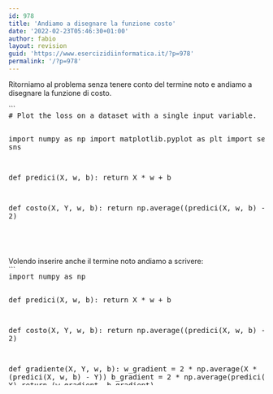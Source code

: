 ```yaml
---
id: 978
title: 'Andiamo a disegnare la funzione costo'
date: '2022-02-23T05:46:30+01:00'
author: fabio
layout: revision
guid: 'https://www.esercizidiinformatica.it/?p=978'
permalink: '/?p=978'
---
```


Ritorniamo al problema senza tenere conto del termine noto e andiamo a disegnare la funzione di costo.

<div class="wp-block-simple-code-block-ace" style="height: 250px; position:relative; margin-bottom: 50px;">```
<pre class="wp-block-simple-code-block-ace" data-copy="false" data-fontsize="14" data-lines="Infinity" data-mode="python" data-showlines="true" data-theme="monokai" style="position:absolute;top:0;right:0;bottom:0;left:0"># Plot the loss on a dataset with a single input variable.

import numpy as np
import matplotlib.pyplot as plt
import seaborn as sns


def predici(X, w, b):
    return X * w + b


def costo(X, Y, w, b):
    return np.average((predici(X, w, b) - Y) ** 2)


# Load data
X = np.array([13,2 ,14,23,13,1 ,18,10,26,3 ,3 ,21,7 ,22,2 ,27,6 ,10,18,15,9 ,26,8 ,15,10,21,5 ,6 ,13,13])
Y = np.array([33,16,32,51,27,16,34,17,29,15,15,32,22,37,13,44,16,21,37,30,26,34,23,39,27,37,17,18,25,23])

sns.set()  # Activate Seaborn

# Compute losses for w ranging from -1 to 4
weights = np.linspace(-1.0, 4.0, 200)
losses = [costo(X, Y, w, 0) for w in weights]

# Plot weights and losses
plt.axis([-1, 4, 0, 1000])
plt.xticks(fontsize=15)
plt.yticks(fontsize=15)
plt.xlabel("Peso", fontsize=30)
plt.ylabel("Costo", fontsize=30)
plt.plot(weights, losses, color="black")

# Put a green cross on the minimum loss
min_index = np.argmin(losses)
plt.plot(weights[min_index], losses[min_index], "gX", markersize=26)

plt.show()
```

</div>Se andiamo a disegnare il grafico della funzione costo, ci accorgiamo che la forma che otteniamo è quella di una parabola, in effetti questo non è inaspettato dato che stiamo facendo una somma di quadrati delle distanze.

<figure class="wp-block-image size-large">![](https://www.esercizidiinformatica.it/wp-content/uploads/2022/02/Schermata-2022-02-10-alle-05.51.25-1024x703.png)</figure>Dato che il concetto alla base della funzione allena consiste nel minimizzare la funzione di costo, l’idea è che, partendo da un punto a caso sulla parabola dobbiamo scendere a valle, dunque dobbiamo trovare il minimo. Possiamo utilizzare il concetto di derivata per andare a calcolare l’iperparametro w. Con questo metodo il learning rate non rappresenta una componente additiva che muove il peso a passi sempre uguali ma una componente moltiplicativa che muove il peso in maniera proporzionale alla derivata.

Questo ci permette di esplorare il territorio delle soluzioni in molto meno tempo.

Lo script seguente calcola la retta passante peere l’origine avente il minimo costo.

<div class="wp-block-simple-code-block-ace" style="height: 250px; position:relative; margin-bottom: 50px;">```
<pre class="wp-block-simple-code-block-ace" data-copy="false" data-fontsize="14" data-lines="Infinity" data-mode="python" data-showlines="true" data-theme="monokai" style="position:absolute;top:0;right:0;bottom:0;left:0">import numpy as np


def predici(X, w, b):
    return X * w + b


def costo(X, Y, w, b):
    return np.average((predici(X, w, b) - Y) ** 2)


def derivata(X, Y, w):
    return 2 * np.average(X * (predici(X, w, 0) - Y))


def allena(X, Y, iterations, lr):
    w = 0
    for i in range(iterations):
        print("Iteration %4d => Loss: %.10f" % (i, costo(X, Y, w, 0)))
        w = w - derivata(X, Y, w) * lr
    return w


X = np.array([13,2 ,14,23,13,1 ,18,10,26,3 ,3 ,21,7 ,22,2 ,27,6 ,10,18,15,9 ,26,8 ,15,10,21,5 ,6 ,13,13])
Y = np.array([33,16,32,51,27,16,34,17,29,15,15,32,22,37,13,44,16,21,37,30,26,34,23,39,27,37,17,18,25,23])

w = allena(X, Y, iterations=100, lr=0.001)
print("\nw=%.10f" % w)
```

</div>Volendo inserire anche il termine noto andiamo a scrivere:

<div class="wp-block-simple-code-block-ace" style="height: 250px; position:relative; margin-bottom: 50px;">```
<pre class="wp-block-simple-code-block-ace" data-copy="false" data-fontsize="14" data-lines="Infinity" data-mode="python" data-showlines="true" data-theme="monokai" style="position:absolute;top:0;right:0;bottom:0;left:0">import numpy as np


def predici(X, w, b):
    return X * w + b


def costo(X, Y, w, b):
    return np.average((predici(X, w, b) - Y) ** 2)


def gradiente(X, Y, w, b):
    w_gradient = 2 * np.average(X * (predici(X, w, b) - Y))
    b_gradient = 2 * np.average(predici(X, w, b) - Y)
    return (w_gradient, b_gradient)


def allena(X, Y, iterations, lr):
    w = b = 0
    for i in range(iterations):
        print("Iterazione %4d => Costo: %.10f" % (i, costo(X, Y, w, b)))
        w_gradient, b_gradient = gradiente(X, Y, w, b)
        w -= w_gradient * lr
        b -= b_gradient * lr
    return w, b


X = np.array([13,2 ,14,23,13,1 ,18,10,26,3 ,3 ,21,7 ,22,2 ,27,6 ,10,18,15,9 ,26,8 ,15,10,21,5 ,6 ,13,13])
Y = np.array([33,16,32,51,27,16,34,17,29,15,15,32,22,37,13,44,16,21,37,30,26,34,23,39,27,37,17,18,25,23])

w, b = allena(X, Y, iterations=20000, lr=0.001)
print("\nw=%.10f, b=%.10f" % (w, b))
print("Predizione: x=%d => y=%.2f" % (20, predici(20, w, b)))

```

</div>